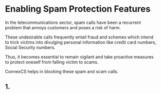 # Enabling Spam Protection Features

In the telecommunications sector, spam calls have been a recurrent problem that annoys customers and poses a risk of harm.

These undesirable calls frequently entail fraud and schemes which intend to trick victims into divulging personal information like credit card numbers, Social Security numbers.

Thus, it becomes essential to remain vigilant and take proactive measures to protect oneself from falling victim to scams.

ConnexCS helps in blocking these spam and scam calls.

## 1. 